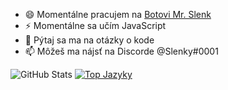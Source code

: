 
- 😄 Momentálne pracujem na [Botovi Mr. Slenk ](https://github.com/SlenkyDev/MrSlenkPTB)
- ⚡ Momentálne sa učím JavaScript
- 💬 Pýtaj sa ma na otázky o kode 
- 📫 Môžeš ma nájsť na Discorde @Slenky#0001


![GitHub Stats](https://github-readme-stats.vercel.app/api?username=SlenkyDev&show_icons=true)
[![Top Jazyky](https://github-readme-stats.vercel.app/api/top-langs/?username=SlenkyDev)](https://github.com/anuraghazra/github-readme-stats)
